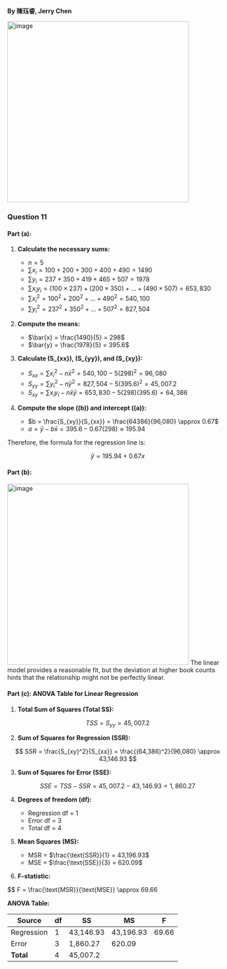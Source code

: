 **By 陳珏睿, Jerry Chen**

<img width="414" alt="image" src="https://github.com/user-attachments/assets/22e00144-6bb6-43f2-864d-b5690ae20cdd" />

### Question 11
#### Part (a):
1. **Calculate the necessary sums:**
   - $n = 5$
   - $\sum x_i = 100 + 200 + 300 + 400 + 490 = 1490$
   - $\sum y_i = 237 + 350 + 419 + 465 + 507 = 1978$
   - $\sum x_i y_i = (100 \times 237) + (200 \times 350) + \dots + (490 \times 507) = 653,830$
   - $\sum x_i^2 = 100^2 + 200^2 + \dots + 490^2 = 540,100$
   - $\sum y_i^2 = 237^2 + 350^2 + \dots + 507^2 = 827,504$

2. **Compute the means:**
   - $\bar{x} = \frac{1490}{5} = 298$
   - $\bar{y} = \frac{1978}{5} = 395.6$

3. **Calculate \(S_{xx}\), \(S_{yy}\), and \(S_{xy}\):**
   - $S_{xx} = \sum x_i^2 - n\bar{x}^2 = 540,100 - 5(298)^2 = 96,080$
   - $S_{yy} = \sum y_i^2 - n\bar{y}^2 = 827,504 - 5(395.6)^2 = 45,007.2$
   - $S_{xy} = \sum x_i y_i - n\bar{x}\bar{y} = 653,830 - 5(298)(395.6) = 64,386$

4. **Compute the slope (\(b\)) and intercept (\(a\)):**
   - $b = \frac{S_{xy}}{S_{xx}} = \frac{64386}{96,080} \approx 0.67$
   - $a = \bar{y} - b\bar{x} = 395.6 - 0.67(298) \approx 195.94$

Therefore, the formula for the regression line is:

$$
\hat{y} = 195.94 + 0.67x
$$

#### Part (b): 

<img width="414" alt="image" src="https://github.com/user-attachments/assets/441eb1f6-20ce-4239-ae28-a61b5c63afa1" />
The linear model provides a reasonable fit, but the deviation at higher book counts hints that the relationship might not be perfectly linear.


#### Part (c): ANOVA Table for Linear Regression

1. **Total Sum of Squares (Total SS):**

$$
TSS = S_{yy} = 45,007.2
$$

2. **Sum of Squares for Regression (SSR):**
 
$$
SSR = \frac{S_{xy}^2}{S_{xx}} = \frac{(64,386)^2}{96,080} \approx 43,146.93
$$

3. **Sum of Squares for Error (SSE):**

$$
SSE = TSS - SSR = 45,007.2-43,146.93 = 1,860.27
$$

4. **Degrees of freedom (df):**
   - Regression df = 1
   - Error df = 3
   - Total df = 4

5. **Mean Squares (MS):**
   - MSR = $\frac{\text{SSR}}{1} = 43,196.93$
   - MSE = $\frac{\text{SSE}}{3} = 620.09$

6. **F-statistic:**
   
$$
F = \frac{\text{MSR}}{\text{MSE}} \approx 69.66

**ANOVA Table:**

| Source       | df  | SS       | MS       | F        |
|--------------|-----|----------|----------|----------|
| Regression   | 1   | 43,146.93 | 43,196.93 | 69.66|
| Error        | 3   | 1,860.27| 620.09|          |
| **Total**    | 4   | 45,007.2 |          |          |
